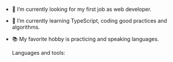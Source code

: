 - 🔭 I’m currently looking for my first job as web developer.
- 🌱 I’m currently learning TypeScript, coding good practices and algorithms.
- :books:  My favorite hobby is practicing and speaking languages.

  Languages and tools:
  
